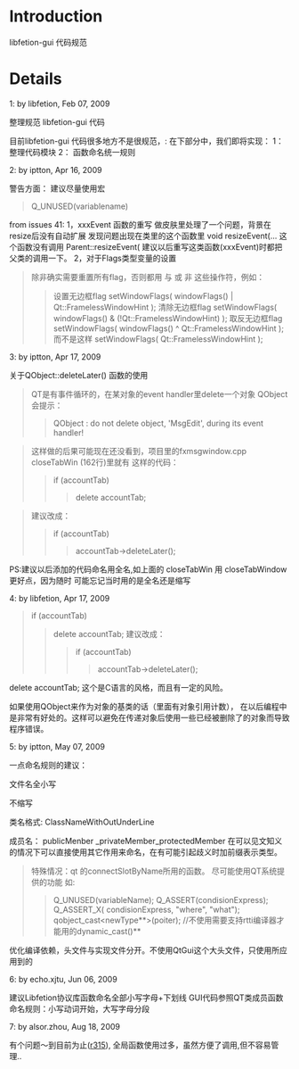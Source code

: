 # Introduction #

libfetion-gui 代码规范


# Details #
1:  by libfetion, Feb 07, 2009

整理规范 libfetion-gui 代码

目前libfetion-gui 代码很多地方不是很规范，:
在下部分中，我们即将实现：
1： 整理代码模块
2： 函数命名统一规则


2: by iptton, Apr 16, 2009

警告方面：
建议尽量使用宏
> Q\_UNUSED(variablename)

from issues 41:
1，xxxEvent 函数的重写
做皮肤里处理了一个问题，背景在resize后没有自动扩展
发现问题出现在类里的这个函数里 void resizeEvent(...
这个函数没有调用 Parent::resizeEvent(
建议以后重写这类函数(xxxEvent)时都把父类的调用一下。
2，对于Flags类型变量的设置
> 除非确实需要重置所有flag，否则都用 与 或 非 这些操作符，例如：
> > 设置无边框flag
> > setWindowFlags(  windowFlags() | Qt::FramelessWindowHint );
> > 清除无边框flag
> > setWindowFlags(  windowFlags() & (!Qt::FramelessWindowHint) );
> > 取反无边框flag
> > setWindowFlags(  windowFlags() ^ Qt::FramelessWindowHint );
> > 而不是这样
> > setWindowFlags( Qt::FramelessWindowHint );

3: by iptton, Apr 17, 2009

关于QObject::deleteLater() 函数的使用

> QT是有事件循环的，在某对象的event handler里delete一个对象
> QObject会提示：
> > QObject : do not delete object, 'MsgEdit', during its event handler!

> 这样做的后果可能现在还没看到，项目里的fxmsgwindow.cpp  closeTabWin (162行)里就有
这样的代码：
> > if (accountTab)
> > > delete accountTab;

> 建议改成：
> > if (accountTab)
> > > accountTab->deleteLater();

PS:建议以后添加的代码命名用全名,如上面的 closeTabWin 用 closeTabWindow更好点，因为随时
可能忘记当时用的是全名还是缩写

4: by libfetion, Apr 17, 2009


> if (accountTab)
> > delete accountTab;
> > 建议改成：
> > > if (accountTab)
> > > > accountTab->deleteLater();

delete accountTab;
这个是C语言的风格，而且有一定的风险。

如果使用QObject来作为对象的基类的话（里面有对象引用计数），
在以后编程中是非常有好处的。这样可以避免在传递对象后使用一些已经被删除了的对象而导致
程序错误。

5:  by iptton, May 07, 2009

一点命名规则的建议：

文件名全小写

不缩写

类名格式: ClassNameWithOutUnderLine

成员名：
publicMenber
_privateMember_protectedMember
在可以见文知义的情况下可以直接使用其它作用来命名，在有可能引起歧义时加前缀表示类型。

> 特殊情况：qt 的connectSlotByName所用的函数。
尽可能使用QT系统提供的功能
> 如:
> > Q\_UNUSED(variableName);
> > Q\_ASSERT(condisionExpress);
> > Q\_ASSERT\_X( condisionExpress, "where", "what");
> > qobject\_cast<newType**>(poiter);  //不使用需要支持rtti编译器才能用的dynamic\_cast()**

优化编译依赖，头文件与实现文件分开。不使用QtGui这个大头文件，只使用所应用到的

6: by echo.xjtu, Jun 06, 2009

建议Libfetion协议库函数命名全部小写字母+下划线
GUI代码参照QT类成员函数命名规则：小写动词开始，大写字母分段

7: by alsor.zhou, Aug 18, 2009

有个问题～到目前为止([r315](https://code.google.com/p/libfetion-gui/source/detail?r=315)), 全局函数使用过多，虽然方便了调用,但不容易管理..



